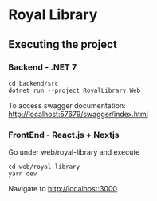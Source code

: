 # Royal Library

## Executing the project

### Backend - .NET 7

```
cd backend/src
dotnet run --project RoyalLibrary.Web
```

To access swagger documentation:
[http://localhost:57679/swagger/index.html]()

### FrontEnd - React.js + Nextjs


Go under web/royal-library and execute
```
cd web/royal-library
yarn dev
```

Navigate to [http://localhost:3000]()